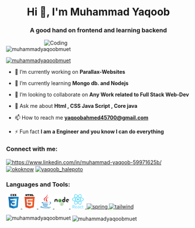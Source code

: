 



 



<h1 align="center">Hi 👋, I'm Muhammad Yaqoob</h1>
<h3 align="center">A good hand on frontend and learning backend</h3>
<img align="right" alt="Coding" width="400"  src="[https://i.gifer.com/3odR.gif](https://user-images.githubusercontent.com/55389276/140866485-8fb1c876-9a8f-4d6a-98dc-08c4981eaf70.gif)">


<p align="left"> <img src="https://komarev.com/ghpvc/?username=muhammadyaqoobmuet&label=Profile%20views&color=0e75b6&style=flat" alt="muhammadyaqoobmuet" /> </p>

<p align="left"> <a href="https://github.com/ryo-ma/github-profile-trophy"><img src="https://github-profile-trophy.vercel.app/?username=muhammadyaqoobmuet" alt="muhammadyaqoobmuet" /></a> </p>

- 🔭 I’m currently working on **Parallax-Websites**

- 🌱 I’m currently learning **Mongo db. and Nodejs**

- 👯 I’m looking to collaborate on **Any Work related to Full Stack Web-Dev**

- 💬 Ask me about **Html , CSS Java Script , Core java**

- 📫 How to reach me **yaqoobahmed45700@gmail.com**

- ⚡ Fun fact **I am a Engineer and you know I can do everything**

<h3 align="left">Connect with me:</h3>
<p align="left">
<a href="https://linkedin.com/in/https://www.linkedin.com/in/muhammad-yaqoob-59971625b/" target="blank"><img align="center" src="https://raw.githubusercontent.com/rahuldkjain/github-profile-readme-generator/master/src/images/icons/Social/linked-in-alt.svg" alt="https://www.linkedin.com/in/muhammad-yaqoob-59971625b/" height="30" width="40" /></a>
<a href="https://fb.com/okoknow" target="blank"><img align="center" src="https://raw.githubusercontent.com/rahuldkjain/github-profile-readme-generator/master/src/images/icons/Social/facebook.svg" alt="okoknow" height="30" width="40" /></a>
<a href="https://instagram.com/yaqoob_halepoto" target="blank"><img align="center" src="https://raw.githubusercontent.com/rahuldkjain/github-profile-readme-generator/master/src/images/icons/Social/instagram.svg" alt="yaqoob_halepoto" height="30" width="40" /></a>
</p>

<h3 align="left">Languages and Tools:</h3>
 <a href="https://www.w3schools.com/css/" target="_blank" rel="noreferrer"> <img src="https://raw.githubusercontent.com/devicons/devicon/master/icons/css3/css3-original-wordmark.svg" alt="css3" width="40" height="40"/> </a> <a href="https://www.w3.org/html/" target="_blank" rel="noreferrer"> <img src="https://raw.githubusercontent.com/devicons/devicon/master/icons/html5/html5-original-wordmark.svg" alt="html5" width="40" height="40"/> </a> <a href="https://www.java.com" target="_blank" rel="noreferrer"> <img src="https://raw.githubusercontent.com/devicons/devicon/master/icons/java/java-original.svg" alt="java" width="40" height="40"/> </a> <a href="https://nodejs.org" target="_blank" rel="noreferrer"> <img src="https://raw.githubusercontent.com/devicons/devicon/master/icons/nodejs/nodejs-original-wordmark.svg" alt="nodejs" width="40" height="40"/> </a> <a href="https://reactjs.org/" target="_blank" rel="noreferrer"> <img src="https://raw.githubusercontent.com/devicons/devicon/master/icons/react/react-original-wordmark.svg" alt="react" width="40" height="40"/> </a> <a href="https://spring.io/" target="_blank" rel="noreferrer"> <img src="https://www.vectorlogo.zone/logos/springio/springio-icon.svg" alt="spring" width="40" height="40"/> </a> <a href="https://tailwindcss.com/" target="_blank" rel="noreferrer"> <img src="https://www.vectorlogo.zone/logos/tailwindcss/tailwindcss-icon.svg" alt="tailwind" width="40" height="40"/> </a> </p>

<p><img align="left" src="https://github-readme-stats.vercel.app/api/top-langs?username=muhammadyaqoobmuet&show_icons=true&locale=en&layout=compact" alt="muhammadyaqoobmuet" /></p>

<p>&nbsp;<img align="center" src="https://github-readme-stats.vercel.app/api?username=muhammadyaqoobmuet&show_icons=true&locale=en" alt="muhammadyaqoobmuet" /></p>
